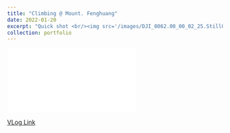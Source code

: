 ```yaml
---
title: "Climbing @ Mount. Fenghuang"
date: 2022-01-20
excerpt: "Quick shot <br/><img src='/images/DJI_0062.00_00_02_25.Still001.png' style='zoom:50%;'>"
collection: portfolio
---
```


<iframe src="//player.bilibili.com/player.html?bvid=BV1o34y1i7qF&page=1" scrolling="no" border="0" frameborder="no" framespacing="0" allowfullscreen="true"> </iframe>

[VLog Link](https://www.bilibili.com/video/BV1o34y1i7qF/)
